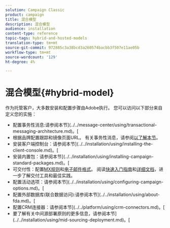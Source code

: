 ```yaml
---
solution: Campaign Classic
product: campaign
title: 混合模型
description: 混合模型
audience: installation
content-type: reference
topic-tags: hybrid-and-hosted-models
translation-type: tm+mt
source-git-commit: 972885c3a38bcd3a260574bacbb3f507e11ae05b
workflow-type: tm+mt
source-wordcount: '129'
ht-degree: 4%

---
```



# 混合模型{#hybrid-model}

作为托管客户，大多数安装和配置步骤由Adobe执行。 您可以访问以下部分来自定义您的实施：

* 配置事务性消息:请参阅本节](../../message-center/using/transactional-messaging-architecture.md)。[
* 根据品牌配置跟踪和镜像页面URL。 有关事务性消息，请参阅[以了解本节](../../message-center/using/configuring-multibranding.md)。
* 安装客户端控制台：请参阅本节](../../installation/using/installing-the-client-console.md)。[
* 安装内置包：请参阅本节](../../installation/using/installing-campaign-standard-packages.md)。[
* 可交付性：配置[MX规则](../../installation/using/email-deliverability.md#mx-configuration)和[电子邮件格式](../../installation/using/email-deliverability.md#managing-email-formats)。 阅读[快速入门指南](../../delivery/using/deliverability-key-points.md)和[详细文档](../../delivery/using/about-deliverability.md)，进一步了解交付工具和最佳实践。
* 配置活动选项：请参阅本节](../../installation/using/configuring-campaign-options.md)。[
* 配置外部数据库(联合数据访问):请参阅本节](../../installation/using/about-fda.md)。[
* 配置CRM连接器：请参阅本节](../../platform/using/crm-connectors.md)。[
* 要了解有关中间源部署原则的更多信息，请参阅本节](../../installation/using/mid-sourcing-deployment.md)。[

